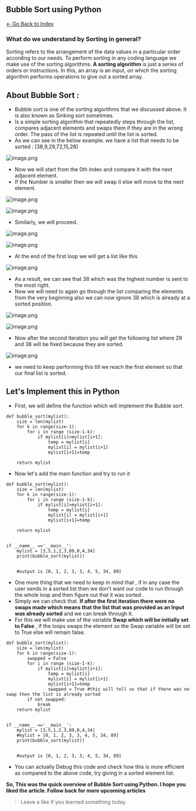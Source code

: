 ## Bubble Sort using Python

> 
 [<- Go Back to Index ](https://carboncoffee.hashnode.dev/datastructures) 


### What do we understand by Sorting in general?

Sorting refers to the arrangement of the data values in a particular order according to our needs. To perform sorting in any coding language we make use of the sorting algorithms. **A sorting algorithm** is just a series of orders or instructions. In this, an array is an input, on which the sorting algorithm performs operations to give out a sorted array.

## About Bubble Sort :
- Bubble sort is one of the sorting algorithms that we discussed above. It is also known as Sinking sort sometimes. 
- Is a simple sorting algorithm that repeatedly steps through the list, compares adjacent elements and swaps them if they are in the wrong order. The pass of the list is repeated until the list is sorted.
- As we can see in the below example. we have a list that needs to be sorted : [38,9,29,72,15,28]


![image.png](https://cdn.hashnode.com/res/hashnode/image/upload/v1612430683128/KjgpO9joM.png)
- Now we will start from the 0th index and compare it with the next adjacent element.
- If the Number is smaller then we will swap it else will move to the next element.

![image.png](https://cdn.hashnode.com/res/hashnode/image/upload/v1612430769882/ROTNXKrfh.png)

![image.png](https://cdn.hashnode.com/res/hashnode/image/upload/v1612430800584/60Sohk7UD.png)
- Similarly, we will proceed.

![image.png](https://cdn.hashnode.com/res/hashnode/image/upload/v1612430820533/OV46GcSKB.png)

![image.png](https://cdn.hashnode.com/res/hashnode/image/upload/v1612430870043/EMA4tqeHG.png)
- At the end of the first loop we will get a list like this 


![image.png](https://cdn.hashnode.com/res/hashnode/image/upload/v1612430977584/dxJ8QPR5f.png)
- As a result, we can see that 38 which was the highest number is sent to the most right. 
- Now we will need to again go through the list comparing the elements from the very beginning also we can now ignore 38 which is already at a sorted position.

![image.png](https://cdn.hashnode.com/res/hashnode/image/upload/v1612431161884/SVT_vqd3H.png)

![image.png](https://cdn.hashnode.com/res/hashnode/image/upload/v1612431204418/t9FJUTnzW.png)
- Now after the second Iteration you will get the following list where 29 and 38 will be fixed because they are sorted.

![image.png](https://cdn.hashnode.com/res/hashnode/image/upload/v1612431261114/sXl3BmX9z.png)
- we need to keep performing this till we reach the first element so that our final list is sorted.

## Let's Implement this in Python

- First, we will define the function which will implement the Bubble sort.

```
def bubble_sort(mylist):
    size = len(mylist)
    for k in range(size-1):
        for i in range (size-1-k):
            if mylist[i]>mylist[i+1]:
                temp = mylist[i]
                mylist[i] = mylist[i+1]
                mylist[i+1]=temp
        
    return mylist
``` 
- Now let's add the main function and try to run it 

```
def bubble_sort(mylist):
    size = len(mylist)
    for k in range(size-1):
        for i in range (size-1-k):
            if mylist[i]>mylist[i+1]:
                temp = mylist[i]
                mylist[i] = mylist[i+1]
                mylist[i+1]=temp
        
    return mylist


if __name__ =='__main__':
    mylist = [3,5,1,2,3,89,0,4,34]
    print(bubble_sort(mylist))


    #output is [0, 1, 2, 3, 3, 4, 5, 34, 89]
``` 
- One more thing that we need to keep in mind that , if in any case the user sends in a sorted list then we don't want our code to run through the whole loop and then figure out that it was sorted . 
- Simply we can check that. **If after the first iteration there were no swaps made which means that the list that was provided as an Input was already sorted** and we can break through it. 
- For this we will make use of the variable **Swap which will be initially set to False** , if the loops swaps the element so the Swap variable will be set to True else will remain false.


```
def bubble_sort(mylist):
    size = len(mylist)
    for k in range(size-1):
        swapped = False 
        for i in range (size-1-k):
            if mylist[i]>mylist[i+1]:
                temp = mylist[i]
                mylist[i] = mylist[i+1]
                mylist[i+1]=temp
                swapped = True #this will tell us that if there was no swap then the list is already sorted
        if not swapped:
            break
    return mylist


if __name__ =='__main__':
    mylist = [3,5,1,2,3,89,0,4,34]
    #mylist = [0, 1, 2, 3, 3, 4, 5, 34, 89]
    print(bubble_sort(mylist))


    #output is [0, 1, 2, 3, 3, 4, 5, 34, 89]
``` 
- You can actually Debug this code and check how this is more efficient as compared to the above code, try giving in a sorted element list.

**So, This was the quick overview of Bubble Sort using Python. I hope you liked the article. Follow back for more upcoming articles**


> Leave a like if you learned something today.
